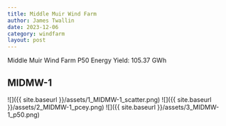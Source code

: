 ```yaml
---
title: Middle Muir Wind Farm
author: James Twallin
date: 2023-12-06
category: windfarm
layout: post
---
```

Middle Muir Wind Farm P50 Energy Yield: 105.37 GWh

MIDMW-1
-------------
![]({{ site.baseurl }}/assets/1_MIDMW-1_scatter.png)
![]({{ site.baseurl }}/assets/2_MIDMW-1_pcey.png)
![]({{ site.baseurl }}/assets/3_MIDMW-1_p50.png)

